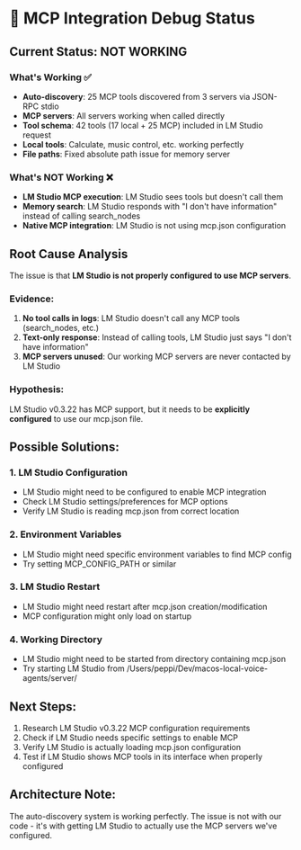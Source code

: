 # 🚨 MCP Integration Debug Status

## Current Status: NOT WORKING

### What's Working ✅
- **Auto-discovery**: 25 MCP tools discovered from 3 servers via JSON-RPC stdio
- **MCP servers**: All servers working when called directly 
- **Tool schema**: 42 tools (17 local + 25 MCP) included in LM Studio request
- **Local tools**: Calculate, music control, etc. working perfectly
- **File paths**: Fixed absolute path issue for memory server

### What's NOT Working ❌
- **LM Studio MCP execution**: LM Studio sees tools but doesn't call them
- **Memory search**: LM Studio responds with "I don't have information" instead of calling search_nodes
- **Native MCP integration**: LM Studio is not using mcp.json configuration

## Root Cause Analysis

The issue is that **LM Studio is not properly configured to use MCP servers**.

### Evidence:
1. **No tool calls in logs**: LM Studio doesn't call any MCP tools (search_nodes, etc.)
2. **Text-only response**: Instead of calling tools, LM Studio just says "I don't have information"
3. **MCP servers unused**: Our working MCP servers are never contacted by LM Studio

### Hypothesis:
LM Studio v0.3.22 has MCP support, but it needs to be **explicitly configured** to use our mcp.json file.

## Possible Solutions:

### 1. LM Studio Configuration
- LM Studio might need to be configured to enable MCP integration
- Check LM Studio settings/preferences for MCP options
- Verify LM Studio is reading mcp.json from correct location

### 2. Environment Variables
- LM Studio might need specific environment variables to find MCP config
- Try setting MCP_CONFIG_PATH or similar

### 3. LM Studio Restart
- LM Studio might need restart after mcp.json creation/modification
- MCP configuration might only load on startup

### 4. Working Directory
- LM Studio might need to be started from directory containing mcp.json
- Try starting LM Studio from /Users/peppi/Dev/macos-local-voice-agents/server/

## Next Steps:
1. Research LM Studio v0.3.22 MCP configuration requirements
2. Check if LM Studio needs specific settings to enable MCP
3. Verify LM Studio is actually loading mcp.json configuration
4. Test if LM Studio shows MCP tools in its interface when properly configured

## Architecture Note:
The auto-discovery system is working perfectly. The issue is not with our code - it's with getting LM Studio to actually use the MCP servers we've configured.